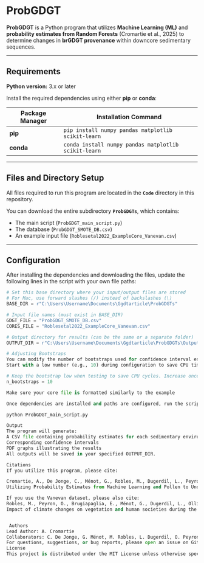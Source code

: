 #  ProbGDGT

**ProbGDGT** is a Python program that utilizes **Machine Learning (ML)** and **probability estimates from Random Forests** (Cromartie et al., 2025) to determine changes in **brGDGT provenance** within downcore sedimentary sequences.

---

##  Requirements

**Python version:** 3.x or later  

Install the required dependencies using either **pip** or **conda**:

| Package Manager | Installation Command |
|-----------------|----------------------|
| **pip** | `pip install numpy pandas matplotlib scikit-learn` |
| **conda** | `conda install numpy pandas matplotlib scikit-learn` |

---

##  Files and Directory Setup

All files required to run this program are located in the **`Code`** directory in this repository.  

You can download the entire subdirectory **`ProbGDGTs`**, which contains:
- The main script (`ProbGDGT_main_script.py`)
- The database (`ProbGDGT_SMOTE_DB.csv`)
- An example input file (`Roblesetal2022_ExampleCore_Vanevan.csv`)

---

##  Configuration

After installing the dependencies and downloading the files, update the following lines in the script with your own file paths:

```python
# Set this base directory where your input/output files are stored
# For Mac, use forward slashes (/) instead of backslashes (\)
BASE_DIR = r"C:\Users\Username\Documents\Ggdtarticle\ProbGDGTs"

# Input file names (must exist in BASE_DIR)
GDGT_FILE = "ProbGDGT_SMOTE_DB.csv"
CORES_FILE = "Roblesetal2022_ExampleCore_Vanevan.csv"

# Output directory for results (can be the same or a separate folder)
OUTPUT_DIR = r"C:\Users\Username\Documents\Ggdtarticle\ProbGDGTs\Output"

# Adjusting Bootstraps
You can modify the number of bootstraps used for confidence interval estimation.
Start with a low number (e.g., 10) during configuration to save CPU time, and increase it once the script is working correctly.

# Keep the bootstrap low when testing to save CPU cycles. Increase once ready
n_bootstraps = 10

Make sure your core file is formatted similarly to the example

Once dependencies are installed and paths are configured, run the script:

python ProbGDGT_main_script.py

Output
The program will generate:
A CSV file containing probability estimates for each sedimentary environment (lake, peat, soil)
Corresponding confidence intervals
PDF graphs illustrating the results
All outputs will be saved in your specified OUTPUT_DIR.

Citations
If you utilize this program, please cite:

Cromartie, A., De Jonge, C., Ménot, G., Robles, M., Dugerdil, L., Peyron, O., Rodrigo-Gámiz, M., Camuera, J., Ramos-Roman, M. J., Jiménez-Moreno, G., Colombié, C., Sahakyan, L., & Joannin, S. (2025).
Utilizing Probability Estimates from Machine Learning and Pollen to Understand the Depositional Influences on Branched GDGT in Wetlands, Peatlands, and Lakes. EGUsphere, 2025.  https://doi.org/10.5194/egusphere-2025-526

If you use the Vanevan dataset, please also cite:
Robles, M., Peyron, O., Brugiapaglia, E., Ménot, G., Dugerdil, L., Ollivier, V., Ansanay-Alex, S., Develle, A. L., Tozalakyan, P., Meliksetian, K., Sahakyan, K., Sahakyan, L., Perello, B., Badalyan, R., Colombié, C., & Joannin, S. (2022).
Impact of climate changes on vegetation and human societies during the Holocene in the South Caucasus (Vanevan, Armenia): A multiproxy approach including pollen, NPPs and brGDGTs.  Quaternary Science Reviews, 277.  https://doi.org/10.1016/j.quascirev.2021.107297


‍ Authors
Lead Author: A. Cromartie
Collaborators: C. De Jonge, G. Ménot, M. Robles, L. Dugerdil, O. Peyron, and co-authors
For questions, suggestions, or bug reports, please open an issue on GitHub or contact the authors.
License
This project is distributed under the MIT License unless otherwise specified.`

